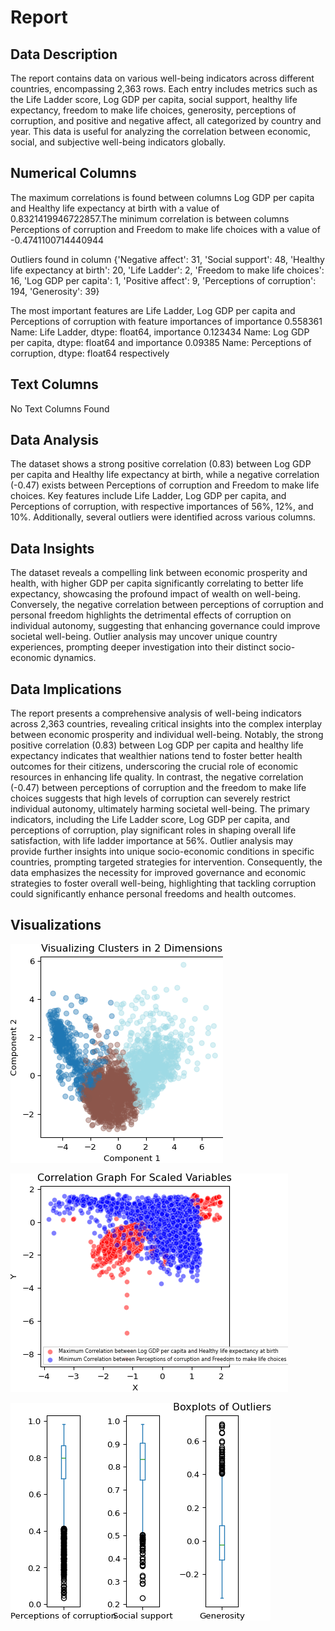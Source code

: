 # Report

## Data Description 
 
The report contains data on various well-being indicators across different countries, encompassing 2,363 rows. Each entry includes metrics such as the Life Ladder score, Log GDP per capita, social support, healthy life expectancy, freedom to make life choices, generosity, perceptions of corruption, and positive and negative affect, all categorized by country and year. This data is useful for analyzing the correlation between economic, social, and subjective well-being indicators globally.
 
## Numerical Columns

The maximum correlations is found between columns Log GDP per capita and Healthy life expectancy at birth with a value of 0.8321419946722857.The minimum correlation is between columns Perceptions of corruption and Freedom to make life choices with a value of -0.4741100714440944

Outliers found in column {'Negative affect': 31, 'Social support': 48, 'Healthy life expectancy at birth': 20, 'Life Ladder': 2, 'Freedom to make life choices': 16, 'Log GDP per capita': 1, 'Positive affect': 9, 'Perceptions of corruption': 194, 'Generosity': 39}

The most important features are Life Ladder, Log GDP per capita and Perceptions of corruption with feature importances of importance    0.558361
Name: Life Ladder, dtype: float64, importance    0.123434
Name: Log GDP per capita, dtype: float64 and importance    0.09385
Name: Perceptions of corruption, dtype: float64 respectively

## Text Columns

No Text Columns Found

## Data Analysis 

The dataset shows a strong positive correlation (0.83) between Log GDP per capita and Healthy life expectancy at birth, while a negative correlation (-0.47) exists between Perceptions of corruption and Freedom to make life choices. Key features include Life Ladder, Log GDP per capita, and Perceptions of corruption, with respective importances of 56%, 12%, and 10%. Additionally, several outliers were identified across various columns.
 
## Data Insights 

The dataset reveals a compelling link between economic prosperity and health, with higher GDP per capita significantly correlating to better life expectancy, showcasing the profound impact of wealth on well-being. Conversely, the negative correlation between perceptions of corruption and personal freedom highlights the detrimental effects of corruption on individual autonomy, suggesting that enhancing governance could improve societal well-being. Outlier analysis may uncover unique country experiences, prompting deeper investigation into their distinct socio-economic dynamics.
 
## Data Implications 

The report presents a comprehensive analysis of well-being indicators across 2,363 countries, revealing critical insights into the complex interplay between economic prosperity and individual well-being. Notably, the strong positive correlation (0.83) between Log GDP per capita and healthy life expectancy indicates that wealthier nations tend to foster better health outcomes for their citizens, underscoring the crucial role of economic resources in enhancing life quality. In contrast, the negative correlation (-0.47) between perceptions of corruption and the freedom to make life choices suggests that high levels of corruption can severely restrict individual autonomy, ultimately harming societal well-being. The primary indicators, including the Life Ladder score, Log GDP per capita, and perceptions of corruption, play significant roles in shaping overall life satisfaction, with life ladder importance at 56%. Outlier analysis may provide further insights into unique socio-economic conditions in specific countries, prompting targeted strategies for intervention. Consequently, the data emphasizes the necessity for improved governance and economic strategies to foster overall well-being, highlighting that tackling corruption could significantly enhance personal freedoms and health outcomes.

## Visualizations

![Cluster_visualization.png](/happiness/Cluster_visualization.png)

![correlation_graph.png](/happiness/correlation_graph.png)

![outlier_boxplots.png](/happiness/outlier_boxplots.png)


